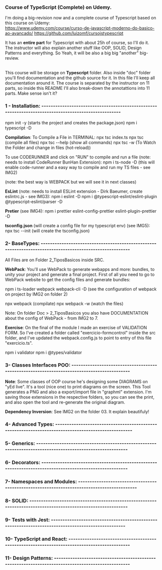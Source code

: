 ### Course of TypeScript (Complete) on Udemy.

I'm doing a big-revision now and a complete course of Typescript based on this course on Udemy: <br>
https://www.udemy.com/course/curso-de-javascript-moderno-do-basico-ao-avancado/
https://github.com/luizomf/cursojstypescript

It has an **entire part** for Typescript with about 25h of course, so I'll do it. The instructor will also explain another
stuff like OOP, SOLID, Design Patterns and everything. So Yeah, it will be also a big big "another" big-review.<br><br>

This course will be storage on **Typescript** folder. Also inside "doc" folder you'll find documentation and the github
source for it. In this file I'll keep all documentation around it. The course is separated by the instructor on 11 parts,
so inside this README I'll also break-down the annotattions into 11 parts. Make sense isn't it?<br>

### 1 - Installation: ----------------------------------------------------------------------------------------------------
npm init -y (starts the project and creates the package.json)
npm i typescript -D

**Compilation**:
To Compile a File in TERMINAL:
npx tsc index.ts
npx tsc (compile all files)
npx tsc --help (show all commands)
npx tsc -w (To Watch the Folder and change in files (hot-reload))

To use CODERUNNER and click on "RUN" to compile and run a file (note: needs to install CodeRunner BunHan Extension):
npm i ts-node -D (this will enable code-runner and a easy way to compile and run my TS files - see IMG2)

(note: the best way is WEBPACK but we will see it in next classes)

**EsLint** (note: needs to install ESLint extension - Dirk Baeumer, create eslintrc.js - see IMG3):
npm i eslint -D
npm i @typescript-eslint/eslint-plugin @typescript-eslint/parser -D

**Pretier** (see IMG4):
npm i prettier eslint-config-prettier eslint-plugin-prettier -D

**tsconfig.json** (will create a config file for my typescript env) (see IMG5):
npx tsc --init (will create the tsconfig.json)

### 2- BaseTypes: --------------------------------------------------------------------------------------------------------
All Files are on Folder 2_TiposBasicos inside SRC.

**WebPack**: You'll use WebPack to generate webapps and more: bundles, to unity your project and generate a final project.
First of all you need to go to WebPack website to get the config files and generate bundles:

npm i ts-loader webpack webpack-cli -D
(see the configuration of webpack on project by IMG2 on folder 2)

npx webpack (compilate)
npx webpack -w (watch the files)

Note: On folder Doc > 2_TiposBasicos you also have DOCUMENTATION about the config of WebPack - from IMG2 to 7.

**Exercise**:
On the final of the module I made an exercise of VALIDATION FORM. So I've created a folder called "exercicio-formcontrol"
inside the src folder, and I've updated the webpack.config.js to point to entry of this file "exercicio.ts".

npm i validator
npm i @types/validator

### 3- Classes Interfaces POO: -------------------------------------------------------------------------------------------

**Note**: Some classes of OOP course he's designing some DIAGRAMS on "yEd live". It's a tool (nice one) to print diagrams
on the screen. This Tool generates a PNG and also a export/import file in "graphml" extension. I'm saving those extensions
in the respective folders, so you can see the print, and also open the tool and re-generate the original diagram.

**Dependency Inversion**: See IMG2 on the folder 03. It explain beautifuly!

### 4- Advanced Types: ---------------------------------------------------------------------------------------------------

### 5- Generics: ---------------------------------------------------------------------------------------------------------

### 6- Decorators: -------------------------------------------------------------------------------------------------------

### 7- Namespaces and Modules: -------------------------------------------------------------------------------------------

### 8- SOLID: ------------------------------------------------------------------------------------------------------------

### 9- Tests with Jest: --------------------------------------------------------------------------------------------------

### 10- TypeScript and React: --------------------------------------------------------------------------------------------

### 11- Design Patterns: --------------------------------------------------------------------------------------------------




